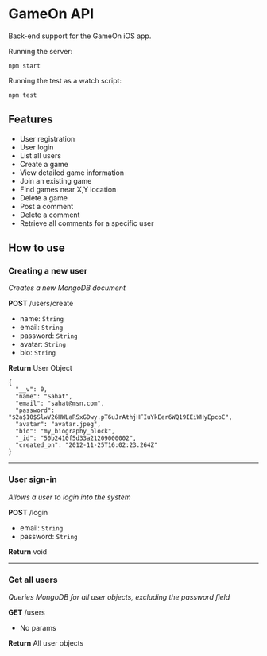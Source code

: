 # GameOn API

Back-end support for the GameOn iOS app.

Running the server:

    npm start

Running the test as a watch script:

    npm test

## Features

- User registration
- User login
- List all users
- Create a game
- View detailed game information
- Join an existing game
- Find games near X,Y location
- Delete a game
- Post a comment
- Delete a comment
- Retrieve all comments for a specific user

## How to use

### Creating a new user
*Creates a new MongoDB document*

**POST** /users/create
- name: `String`
- email: `String`
- password: `String`
- avatar: `String`
- bio: `String`

**Return** User Object

    {
      "__v": 0,
      "name": "Sahat",
      "email": "sahat@msn.com",
      "password": "$2a$10$SlwV26HWLaRSxGDwy.pT6uJrAthjHFIuYkEer6WQ19EEiWHyEpcoC",
      "avatar": "avatar.jpeg",
      "bio": "my_biography_block",
      "_id": "50b2410f5d33a21209000002",
      "created_on": "2012-11-25T16:02:23.264Z"
    }

----

### User sign-in
*Allows a user to login into the system*

**POST** /login
- email: `String`
- password: `String`

**Return** void

----

### Get all users
*Queries MongoDB for all user objects, excluding the password field*

**GET** /users
- No params

**Return** All user objects
